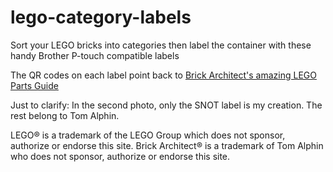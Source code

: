 # lego-category-labels
Sort your LEGO bricks into categories then label the container with these handy Brother P-touch compatible labels

The QR codes on each label point back to [Brick Architect's amazing LEGO Parts Guide](https://brickarchitect.com/parts/)

Just to clarify: In the second photo, only the SNOT <qr-code> label is my creation. The rest belong to Tom Alphin.

LEGO® is a trademark of the LEGO Group which does not sponsor, authorize or endorse this site.
Brick Architect® is a trademark of Tom Alphin who does not sponsor, authorize or endorse this site.
